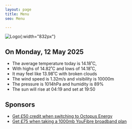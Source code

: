 ```yaml
---
layout: page
title: Menu
seo: Menu

---
```


![Logo](/images/logo.jpg){:width="832px"}

<!-- weather_marker starts -->
## On Monday, 12 May 2025

- The average temperature today is 14.18˚C,
- With highs of 14.82˚C and lows of 14.18˚C,
- It may feel like 13.98˚C with broken clouds
- The wind speed is 1.32m/s and visibility is 10000m
- The pressure is 1014hPa and humidity is 89%
- The sun will rise at 04:19 and set at 19:50

<!-- weather_marker ends -->

## Sponsors

- [Get £50 credit when switching to Octopus Energy](https://bit.ly/3oD1nnS)
- [Get £75 when taking a 1000mb YouFibre broadband plan](https://aklam.io/91zWhU?)
